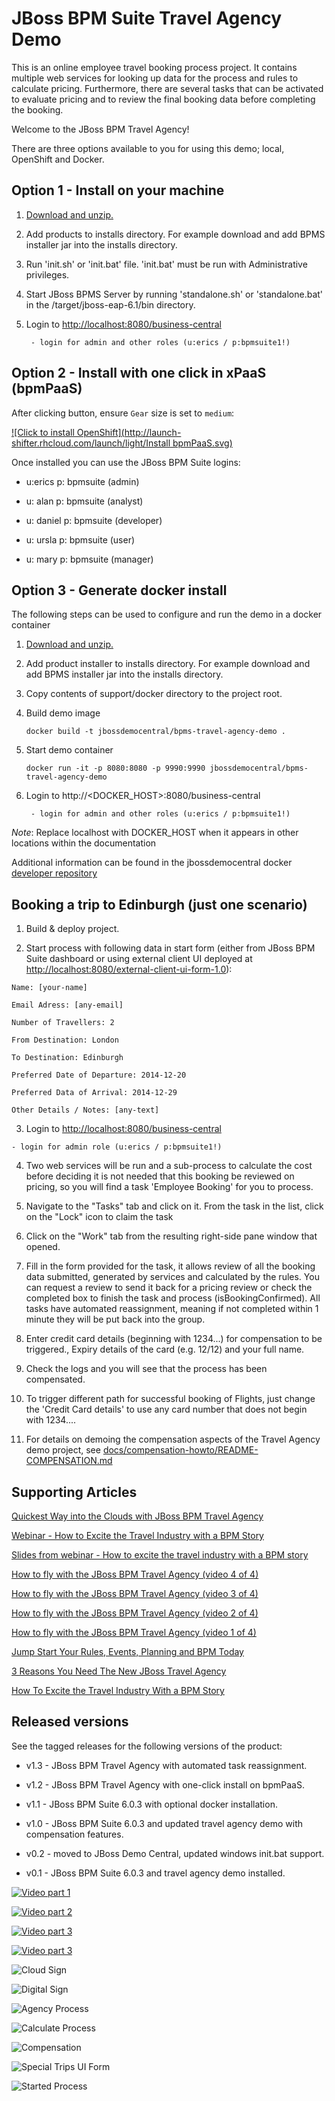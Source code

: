 JBoss BPM Suite Travel Agency Demo
==================================
This is an online employee travel booking process project. It contains multiple web services for looking up data for the process
and rules to calculate pricing. Furthermore, there are several tasks that can be activated to evaluate pricing and to review the
final booking data before completing the booking.

Welcome to the JBoss BPM Travel Agency!

There are three options available to you for using this demo; local, OpenShift and Docker.


Option 1 - Install on your machine
----------------------------------
1. [Download and unzip.](https://github.com/jbossdemocentral/bpms-travel-agency-demo/archive/master.zip)

2. Add products to installs directory. For example download and add BPMS installer jar into the installs directory.

3. Run 'init.sh' or 'init.bat' file. 'init.bat' must be run with Administrative privileges.

4. Start JBoss BPMS Server by running 'standalone.sh' or 'standalone.bat' in the <path-to-project>/target/jboss-eap-6.1/bin directory.

5. Login to [http://localhost:8080/business-central](http://localhost:8080/business-central)

    ```
     - login for admin and other roles (u:erics / p:bpmsuite1!)
    ```


Option 2 - Install with one click in xPaaS (bpmPaaS)
----------------------------------------------------
After clicking button, ensure `Gear` size is set to `medium`:
  
[![Click to install OpenShift](http://launch-shifter.rhcloud.com/launch/light/Install bpmPaaS.svg)](https://openshift.redhat.com/app/console/application_type/custom?&cartridges[]=https://raw.githubusercontent.com/jbossdemocentral/cartridge-bpmPaaS-travel-agency-demo/master/metadata/manifest.yml&name=travelagency&gear_profile=medium&initial_git_url=)

Once installed you can use the JBoss BPM Suite logins: 

   * u:erics   p: bpmsuite  (admin)

   * u: alan   p: bpmsuite  (analyst)

   * u: daniel p: bpmsuite (developer)

   * u: ursla  p: bpmsuite (user)

   * u: mary   p: bpmsuite (manager)


Option 3 - Generate docker install
----------------------------------
The following steps can be used to configure and run the demo in a docker container

1. [Download and unzip.](https://github.com/jbossdemocentral/bpms-travel-agency-demo/archive/master.zip)

2. Add product installer to installs directory. For example download and add BPMS installer jar into the installs directory.

3. Copy contents of support/docker directory to the project root.

4. Build demo image

	```
	docker build -t jbossdemocentral/bpms-travel-agency-demo .
	```
5. Start demo container

	```
	docker run -it -p 8080:8080 -p 9990:9990 jbossdemocentral/bpms-travel-agency-demo
	```
6. Login to http://&lt;DOCKER_HOST&gt;:8080/business-central
  
    ```
     - login for admin and other roles (u:erics / p:bpmsuite1!)
    ```
    
*Note*: Replace localhost with DOCKER_HOST when it appears in other locations within the documentation

Additional information can be found in the jbossdemocentral docker [developer repository](https://github.com/jbossdemocentral/docker-developer)


Booking a trip to Edinburgh (just one scenario)
-----------------------------------------------
1. Build & deploy project.

2. Start process with following data in start form (either from JBoss BPM Suite dashboard or using external client
	 UI deployed at [http://localhost:8080/external-client-ui-form-1.0](http://localhost:8080/external-client-ui-form-1.0)):

  ```
  Name: [your-name]

  Email Adress: [any-email]

  Number of Travellers: 2  

  From Destination: London

  To Destination: Edinburgh

  Preferred Date of Departure: 2014-12-20

  Preferred Data of Arrival: 2014-12-29

  Other Details / Notes: [any-text]
  ```

3. Login to [http://localhost:8080/business-central](http://localhost:8080/business-central)

  ```
  - login for admin role (u:erics / p:bpmsuite1!)
  ```

4. Two web services will be run and a sub-process to calculate the cost before deciding it is not needed that this booking be
	 reviewed on pricing, so you will find a task 'Employee Booking' for you to process.

5. Navigate to the "Tasks" tab and click on it. From the task in the list, click on the "Lock" icon to claim the task

6. Click on the "Work" tab from the resulting right-side pane window that opened.

7. Fill in the form provided for the task, it allows review of all the booking data submitted, generated by services and 
   calculated by the rules. You can request a review to send it back for a pricing review or check the completed box to 
   finish the task and process (isBookingConfirmed). All tasks have automated reassignment, meaning if not completed within 1 minute
   they will be put back into the group.

8. Enter credit card details (beginning with 1234...) for compensation to be triggered., Expiry details of the 
   card (e.g. 12/12) and your full name.

9. Check the logs and you will see that the process has been compensated.

10. To trigger different path for successful booking of Flights, just change the 'Credit Card details' to use any 
    card number that does not begin with 1234....

11. For details on demoing the compensation aspects of the Travel Agency demo project, 
    see [docs/compensation-howto/README-COMPENSATION.md](docs/compensation-howto/README-COMPENSATION.md)


Supporting Articles
-------------------
[Quickest Way into the Clouds with JBoss BPM Travel Agency](http://www.schabell.org/2015/02/into-clouds-with-jboss-bpm-travel-agency.html)

[Webinar - How to Excite the Travel Industry with a BPM Story](http://www.schabell.org/2015/02/webinar-how-to-excite-travel-industry.html)

[Slides from webinar - How to excite the travel industry with a BPM story](http://www.schabell.org/2015/02/slides-webinar-jboss-bpm-travel-agency.html)

[How to fly with the JBoss BPM Travel Agency (video 4 of 4)](http://www.schabell.org/2015/02/how-to-fly-with-jboss-bpm-travel-agency-part4.html)

[How to fly with the JBoss BPM Travel Agency (video 3 of 4)](http://www.schabell.org/2015/01/how-to-fly-with-jboss-bpm-travel-agency-part3.html)

[How to fly with the JBoss BPM Travel Agency (video 2 of 4)](http://www.schabell.org/2015/01/how-to-fly-with-jboss-bpm-travel-agency-part2.html)

[How to fly with the JBoss BPM Travel Agency (video 1 of 4)](http://www.schabell.org/2015/01/how-to-fly-with-jboss-bpm-travel-agency.html)

[Jump Start Your Rules, Events, Planning and BPM Today](http://www.schabell.org/2014/12/jump-start-rules-events-planning-bpm-today.html)

[3 Reasons You Need The New JBoss Travel Agency](http://www.schabell.org/2014/12/3-reasons-you-need-new-jboss-travel-agency.html)

[How To Excite the Travel Industry With a BPM Story](http://www.schabell.org/2014/10/how-to-excite-travel-agencies-with-bpm-story.html)


Released versions
-----------------
See the tagged releases for the following versions of the product:

- v1.3 - JBoss BPM Travel Agency with automated task reassignment.

- v1.2 - JBoss BPM Travel Agency with one-click install on bpmPaaS.

- v1.1 - JBoss BPM Suite 6.0.3 with optional docker installation.

- v1.0 - JBoss BPM Suite 6.0.3 and updated travel agency demo with compensation features.

- v0.2 - moved to JBoss Demo Central, updated windows init.bat support.

- v0.1 - JBoss BPM Suite 6.0.3 and travel agency demo installed.


[![Video part 1](https://github.com/jbossdemocentral/bpms-travel-agency-demo/blob/master/docs/demo-images/video-part-1.png?raw=true)](http://vimeo.com/ericschabell/bpms-travel-agency-part-1)

[![Video part 2](https://github.com/jbossdemocentral/bpms-travel-agency-demo/blob/master/docs/demo-images/video-part-2.png?raw=true)](http://vimeo.com/ericschabell/bpms-travel-agency-part-2)

[![Video part 3](https://github.com/jbossdemocentral/bpms-travel-agency-demo/blob/master/docs/demo-images/video-part-3.png?raw=true)](http://vimeo.com/ericschabell/bpms-travel-agency-part-3)

[![Video part 3](https://github.com/jbossdemocentral/bpms-travel-agency-demo/blob/master/docs/demo-images/video-part-4.png?raw=true)](http://vimeo.com/ericschabell/bpms-travel-agency-part-4)

![Cloud Sign](https://github.com/jbossdemocentral/bpms-travel-agency-demo/blob/master/docs/demo-images/cloud-sign.jpg?raw=true)

![Digital Sign](https://github.com/jbossdemocentral/bpms-travel-agency-demo/blob/master/docs/demo-images/announce-sign.jpg?raw=true)

![Agency Process](https://github.com/jbossdemocentral/bpms-travel-agency-demo/blob/master/docs/demo-images/agency-process.png?raw=true)

![Calculate Process](https://github.com/jbossdemocentral/bpms-travel-agency-demo/blob/master/docs/demo-images/calculate-process.png?raw=true)

![Compensation](https://raw.githubusercontent.com/jbossdemocentral/bpms-travel-agency-demo/master/docs/demo-images/compensation-process.png?raw=true)

![Special Trips UI Form](https://raw.githubusercontent.com/jbossdemocentral/bpms-travel-agency-demo/master/docs/demo-images/SpecialTripsUIform.png?raw=true)

![Started Process](https://github.com/jbossdemocentral/bpms-travel-agency-demo/blob/master/docs/demo-images/started-process.png?raw=true)


